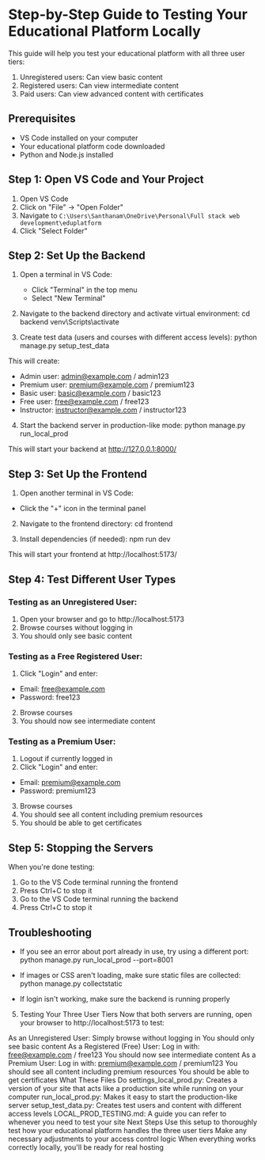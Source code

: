 # Step-by-Step Guide to Testing Your Educational Platform Locally

This guide will help you test your educational platform with all three user tiers:

1. Unregistered users: Can view basic content
2. Registered users: Can view intermediate content
3. Paid users: Can view advanced content with certificates

## Prerequisites

- VS Code installed on your computer
- Your educational platform code downloaded
- Python and Node.js installed

## Step 1: Open VS Code and Your Project

1. Open VS Code
2. Click on "File" → "Open Folder"
3. Navigate to `C:\Users\Santhanam\OneDrive\Personal\Full stack web development\eduplatform`
4. Click "Select Folder"

## Step 2: Set Up the Backend

1. Open a terminal in VS Code:

   - Click "Terminal" in the top menu
   - Select "New Terminal"

2. Navigate to the backend directory and activate virtual environment:
   cd backend venv\Scripts\activate

3. Create test data (users and courses with different access levels):
   python manage.py setup_test_data

This will create:

- Admin user: admin@example.com / admin123
- Premium user: premium@example.com / premium123
- Basic user: basic@example.com / basic123
- Free user: free@example.com / free123
- Instructor: instructor@example.com / instructor123

4. Start the backend server in production-like mode:
   python manage.py run_local_prod

This will start your backend at http://127.0.0.1:8000/

## Step 3: Set Up the Frontend

1. Open another terminal in VS Code:

- Click the "+" icon in the terminal panel

2. Navigate to the frontend directory:
   cd frontend

3. Install dependencies (if needed):
   npm run dev

This will start your frontend at http://localhost:5173/

## Step 4: Test Different User Types

### Testing as an Unregistered User:

1. Open your browser and go to http://localhost:5173
2. Browse courses without logging in
3. You should only see basic content

### Testing as a Free Registered User:

1. Click "Login" and enter:

- Email: free@example.com
- Password: free123

2. Browse courses
3. You should now see intermediate content

### Testing as a Premium User:

1. Logout if currently logged in
2. Click "Login" and enter:

- Email: premium@example.com
- Password: premium123

3. Browse courses
4. You should see all content including premium resources
5. You should be able to get certificates

## Step 5: Stopping the Servers

When you're done testing:

1. Go to the VS Code terminal running the frontend
2. Press Ctrl+C to stop it
3. Go to the VS Code terminal running the backend
4. Press Ctrl+C to stop it

## Troubleshooting

- If you see an error about port already in use, try using a different port:
  python manage.py run_local_prod --port=8001

- If images or CSS aren't loading, make sure static files are collected:
  python manage.py collectstatic

- If login isn't working, make sure the backend is running properly

5. Testing Your Three User Tiers
   Now that both servers are running, open your browser to http://localhost:5173 to test:

As an Unregistered User:
Simply browse without logging in
You should only see basic content
As a Registered (Free) User:
Log in with: free@example.com / free123
You should now see intermediate content
As a Premium User:
Log in with: premium@example.com / premium123
You should see all content including premium resources
You should be able to get certificates
What These Files Do
settings_local_prod.py: Creates a version of your site that acts like a production site while running on your computer
run_local_prod.py: Makes it easy to start the production-like server
setup_test_data.py: Creates test users and content with different access levels
LOCAL_PROD_TESTING.md: A guide you can refer to whenever you need to test your site
Next Steps
Use this setup to thoroughly test how your educational platform handles the three user tiers
Make any necessary adjustments to your access control logic
When everything works correctly locally, you'll be ready for real hosting

